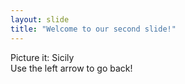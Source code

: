 ```yaml
---
layout: slide
title: "Welcome to our second slide!"
---
```

Picture it: Sicily  
Use the left arrow to go back!

